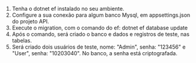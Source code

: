 1) Tenha o dotnet ef instalado no seu ambiente.
2) Configure a sua conexão para algum banco Mysql, em appsettings.json do projeto API.
3) Execute o migration, com o comando do ef: dotnet ef database update
4) Após o comando, será criado o banco e dados e registros de teste, nas tabelas.
5) Será criado dois usuários de teste, nome: "Admin", senha: "123456" e "User", senha: "10203040".
   No banco, a senha está criptografada.
